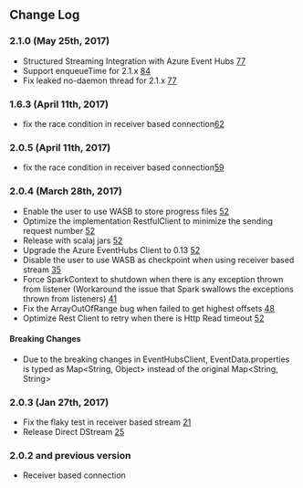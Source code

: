 ## Change Log

### 2.1.0 (May 25th, 2017)

* Structured Streaming Integration with Azure Event Hubs [77](https://github.com/hdinsight/spark-eventhubs/pull/77)
* Support enqueueTime for 2.1.x [84](https://github.com/hdinsight/spark-eventhubs/pull/84)
* Fix leaked no-daemon thread for 2.1.x [77](https://github.com/hdinsight/spark-eventhubs/pull/77)
 
### 1.6.3 (April 11th, 2017)

* fix the race condition in receiver based connection[62](https://github.com/hdinsight/spark-eventhubs/pull/62)

### 2.0.5 (April 11th, 2017)

* fix the race condition in receiver based connection[59](https://github.com/hdinsight/spark-eventhubs/pull/59)

### 2.0.4 (March 28th, 2017)

* Enable the user to use WASB to store progress files [52](https://github.com/hdinsight/spark-eventhubs/pull/52)
* Optimize the implementation RestfulClient to minimize the sending request number [52](https://github.com/hdinsight/spark-eventhubs/pull/52)
* Release with scalaj jars [52](https://github.com/hdinsight/spark-eventhubs/pull/52)
* Upgrade the Azure EventHubs Client to 0.13 [52](https://github.com/hdinsight/spark-eventhubs/pull/52)
* Disable the user to use WASB as checkpoint when using receiver based stream [35](https://github.com/hdinsight/spark-eventhubs/pull/35)
* Force SparkContext to shutdown when there is any exception thrown from listener (Workaround the issue that Spark swallows the exceptions thrown from listeners) [41](https://github.com/hdinsight/spark-eventhubs/pull/41)
* Fix the ArrayOutOfRange bug when failed to get highest offsets [48](https://github.com/hdinsight/spark-eventhubs/pull/48https://github.com/hdinsight/spark-eventhubs/pull/48)
* Optimize Rest Client to retry when there is Http Read timeout [52](https://github.com/hdinsight/spark-eventhubs/pull/52)

#### Breaking Changes

* Due to the breaking changes in EventHubsClient, EventData.properties is typed as Map<String, Object> instead of the original Map<String, String>

### 2.0.3 (Jan 27th, 2017)

* Fix the flaky test in receiver based stream [21](https://github.com/hdinsight/spark-eventhubs/pull/21)
* Release Direct DStream [25](https://github.com/hdinsight/spark-eventhubs/pull/25)

### 2.0.2 and previous version

* Receiver based connection 

